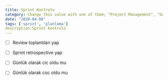 ```yaml
---
title: Sprint Kontrolu
category: Change this value with one of them; "Project Management", "General"
date: "2020-04-08"
tags: ['sprint', 'planlama']
description:Sprint kontrolü
---
```


- [ ] Review toplantıları yap

- [ ] Sprint retrospective yap

- [ ] Günlük olarak cic oldu mu

- [ ] Günlük olarak coc oldu mu

 

